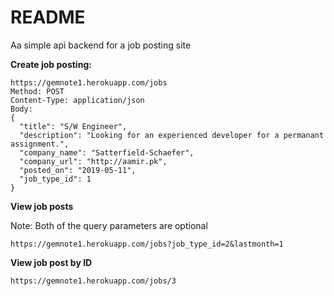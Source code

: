 # README

Aa simple api backend for a job posting site

**Create job posting:**

```
https://gemnote1.herokuapp.com/jobs
Method: POST
Content-Type: application/json
Body:
{
  "title": "S/W Engineer",
  "description": "Looking for an experienced developer for a permanant assignment.",
  "company_name": "Satterfield-Schaefer",
  "company_url": "http://aamir.pk",
  "posted_on": "2019-05-11",
  "job_type_id": 1
}
```

**View job posts**

Note: Both of the query parameters are optional

```
https://gemnote1.herokuapp.com/jobs?job_type_id=2&lastmonth=1

```

**View job post by ID**

```
https://gemnote1.herokuapp.com/jobs/3
```


